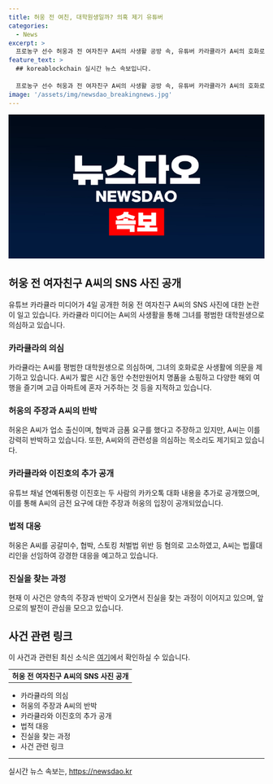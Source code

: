 ```yaml
---
title: 허웅 전 여친, 대학원생일까? 의혹 제기 유튜버
categories:
  - News
excerpt: >
  프로농구 선수 허웅과 전 여자친구 A씨의 사생활 공방 속, 유튜버 카라큘라가 A씨의 호화로운 생활에 의문 제기. A씨는 업소 출신 아닌 대학원생 주장했으나, 카라큘라는 명품 쇼핑, 해외여행 등을 이유로 반박. A씨의 전과와 연인 주장에 의문 제기하며 이에 대한 차근차근 알아볼 것을 예고. 허웅은 A씨에 대해 공갈미수, 협박 등 혐의로 고소, A씨 측은 허웅의 폭로에 대응하고 법률대리인을 선임했다. 이로써 양측의 진실공방이 전개 중이다.
feature_text: >
  ## koreablockchain 실시간 뉴스 속보입니다.

  프로농구 선수 허웅과 전 여자친구 A씨의 사생활 공방 속, 유튜버 카라큘라가 A씨의 호화로운 생활에 의문 제기. A씨는 업소 출신 아닌 대학원생 주장했으나, 카라큘라는 명품 쇼핑, 해외여행 등을 이유로 반박. A씨의 전과와 연인 주장에 의문 제기하며 이에 대한 차근차근 알아볼 것을 예고. 허웅은 A씨에 대해 공갈미수, 협박 등 혐의로 고소, A씨 측은 허웅의 폭로에 대응하고 법률대리인을 선임했다. 이로써 양측의 진실공방이 전개 중이다.
image: '/assets/img/newsdao_breakingnews.jpg'
---
```


<p><img src="/assets/img/newsdao_breakingnews.jpg" alt="koreablockchain 속보" /></p>

<h2 data-ke-size="size26">허웅 전 여자친구 A씨의 SNS 사진 공개</h2>

<p data-ke-size="size16">유튜브 카라큘라 미디어가 4일 공개한 허웅 전 여자친구 A씨의 SNS 사진에 대한 논란이 일고 있습니다. 카라큘라 미디어는 A씨의 사생활을 통해 그녀를 평범한 대학원생으로 의심하고 있습니다.</p>

<h3>카라큘라의 의심</h3>

<p data-ke-size="size16">카라큘라는 A씨를 평범한 대학원생으로 의심하며, 그녀의 호화로운 사생활에 의문을 제기하고 있습니다. A씨가 짧은 시간 동안 수천만원어치 명품을 쇼핑하고 다양한 해외 여행을 즐기며 고급 아파트에 혼자 거주하는 것 등을 지적하고 있습니다.</p>

<h3>허웅의 주장과 A씨의 반박</h3>

<p data-ke-size="size16">허웅은 A씨가 업소 출신이며, 협박과 금품 요구를 했다고 주장하고 있지만, A씨는 이를 강력히 반박하고 있습니다. 또한, A씨와의 관련성을 의심하는 목소리도 제기되고 있습니다.</p>

<h3>카라큘라와 이진호의 추가 공개</h3>

<p data-ke-size="size16">유튜브 채널 연예뒤통령 이진호는 두 사람의 카카오톡 대화 내용을 추가로 공개했으며, 이를 통해 A씨의 금전 요구에 대한 주장과 허웅의 입장이 공개되었습니다.</p>

<h3>법적 대응</h3>

<p data-ke-size="size16">허웅은 A씨를 공갈미수, 협박, 스토킹 처벌법 위반 등 혐의로 고소하였고, A씨는 법률대리인을 선임하여 강경한 대응을 예고하고 있습니다.</p>

<h3>진실을 찾는 과정</h3>

<p data-ke-size="size16">현재 이 사건은 양측의 주장과 반박이 오가면서 진실을 찾는 과정이 이어지고 있으며, 앞으로의 발전이 관심을 모으고 있습니다.</p>

<h2 data-ke-size="size26">사건 관련 링크</h2>

<p data-ke-size="size16">이 사건과 관련된 최신 소식은 <a href="https://www.google.com">여기</a>에서 확인하실 수 있습니다.</p>

<table>
    <tr>
        <td style="text-align: center; height: 17px;"><b>허웅 전 여자친구 A씨의 SNS 사진 공개</b></td>
    </tr>
</table>

<ul>
    <li>카라큘라의 의심</li>
    <li>허웅의 주장과 A씨의 반박</li>
    <li>카라큘라와 이진호의 추가 공개</li>
    <li>법적 대응</li>
    <li>진실을 찾는 과정</li>
    <li>사건 관련 링크</li>
</ul>

<p><hr></p>
실시간 뉴스 속보는, <a href="https://newsdao.kr" rel="dofollow">https://newsdao.kr</a>


